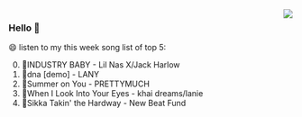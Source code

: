 <img align="right"  src="https://github-readme-stats.vercel.app/api/top-langs/?username=kvnZero" />

### Hello 👋

😄 listen to my this week song list of top 5:

0. 🌈INDUSTRY BABY - Lil Nas X/Jack Harlow
1. 🌈dna [demo] - LANY
2. 🌈Summer on You - PRETTYMUCH
3. 🌈When I Look Into Your Eyes - khai dreams/lanie
4. 🌈Sikka Takin' the Hardway - New Beat Fund

